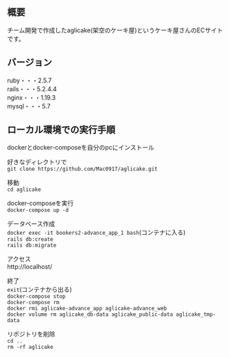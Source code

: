 ## 概要
チーム開発で作成したaglicake(架空のケーキ屋)というケーキ屋さんのECサイトです。<br>

## バージョン
ruby・・・2.5.7<br>
rails・・・5.2.4.4<br>
nginx・・・1.19.3<br>
mysql・・・5.7

## ローカル環境での実行手順
dockerとdocker-composeを自分のpcにインストール

好きなディレクトリで<br>
`git clone https://github.com/Mac0917/aglicake.git`

移動<br>
`cd aglicake`

docker-composeを実行<br>
`docker-compose up -d`

データベース作成<br>
`docker exec -it bookers2-advance_app_1 bash`(コンテナに入る)<br>
`rails db:create`<br>
`rails db:migrate`

アクセス<br>
http://localhost/

終了<br>
`exit`(コンテナから出る)<br>
`docker-compose stop`<br>
`docker-compose rm`<br>
`docker rmi aglicake-advance_app aglicake-advance_web`<br>
`docker volume rm aglicake_db-data aglicake_public-data aglicake_tmp-data`

リポジトリを削除<br>
`cd ..`<br>
`rm -rf aglicake`

